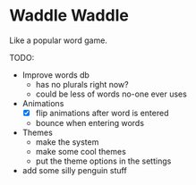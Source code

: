 # Waddle Waddle

Like a popular word game.

TODO:

- Improve words db
  - has no plurals right now?
  - could be less of words no-one ever uses
- Animations
  - [x] flip animations after word is entered
  - bounce when entering words
- Themes
  - make the system
  - make some cool themes
  - put the theme options in the settings
- add some silly penguin stuff

